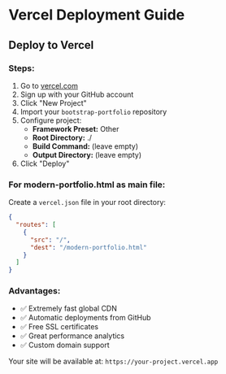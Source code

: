 # Vercel Deployment Guide

## Deploy to Vercel

### Steps:
1. Go to [vercel.com](https://vercel.com)
2. Sign up with your GitHub account
3. Click "New Project"
4. Import your `bootstrap-portfolio` repository
5. Configure project:
   - **Framework Preset:** Other
   - **Root Directory:** ./
   - **Build Command:** (leave empty)
   - **Output Directory:** (leave empty)
6. Click "Deploy"

### For modern-portfolio.html as main file:
Create a `vercel.json` file in your root directory:

```json
{
  "routes": [
    {
      "src": "/",
      "dest": "/modern-portfolio.html"
    }
  ]
}
```

### Advantages:
- ✅ Extremely fast global CDN
- ✅ Automatic deployments from GitHub
- ✅ Free SSL certificates
- ✅ Great performance analytics
- ✅ Custom domain support

Your site will be available at: `https://your-project.vercel.app`
